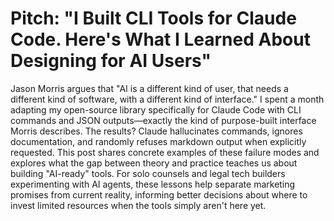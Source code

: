 # Pitch: "I Built CLI Tools for Claude Code. Here's What I Learned About Designing for AI Users"

Jason Morris argues that "AI is a different kind of user, that needs a different kind of software, with a different kind of interface." I spent a month adapting my open-source library specifically for Claude Code with CLI commands and JSON outputs—exactly the kind of purpose-built interface Morris describes. The results? Claude hallucinates commands, ignores documentation, and randomly refuses markdown output when explicitly requested. This post shares concrete examples of these failure modes and explores what the gap between theory and practice teaches us about building "AI-ready" tools. For solo counsels and legal tech builders experimenting with AI agents, these lessons help separate marketing promises from current reality, informing better decisions about where to invest limited resources when the tools simply aren't here yet.
